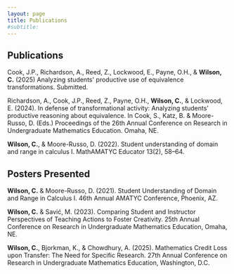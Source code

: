 ```yaml
---
layout: page
title: Publications
#subtitle: 
---
```


## Publications

Cook, J.P., Richardson, A., Reed, Z., Lockwood, E., Payne, O.H., & <b>Wilson, C.</b> (2025) Analyzing students' productive use of equivalence transformations. Submitted.

Richardson, A., Cook, J.P., Reed, Z., Payne, O.H., <b>Wilson, C.</b>, & Lockwood, E. (2024). In defense of transformational activity: Analyzing students' productive reasoning about equivalence. In Cook, S., Katz, B. &amp; Moore-Russo, D. (Eds.) Proceedings of the 26th Annual Conference on Research in Undergraduate Mathematics Education. Omaha, NE.

<b>Wilson, C.</b>, &amp; Moore-Russo, D. (2022). Student understanding of domain and range in calculus I. MathAMATYC Educator 13(2), 58–64. 

## Posters Presented

<b>Wilson, C.</b> &amp; Moore-Russo, D. (2021). Student Understanding of Domain and Range in Calculus I. 46th Annual AMATYC Conference, Phoenix, AZ.

<b>Wilson, C.</b> &amp; Savi&#0263;, M. (2023). Comparing Student and Instructor Perspectives of Teaching Actions to Foster Creativity. 25th Annual Conference on Research in Undergraduate Mathematics Education, Omaha, NE.

<b>Wilson, C.</b>, Bjorkman, K., & Chowdhury, A. (2025). Mathematics Credit Loss upon Transfer: The Need for Specific Research. 27th Annual Conference on Research in Undergraduate Mathematics Education, Washington, D.C.
